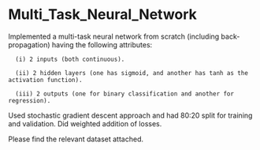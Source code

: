 # Multi_Task_Neural_Network

Implemented a multi-task neural network from scratch (including back-propagation) having the following attributes:

      (i) 2 inputs (both continuous).
      
      (ii) 2 hidden layers (one has sigmoid, and another has tanh as the activation function).
      
      (iii) 2 outputs (one for binary classification and another for regression).

      
Used stochastic gradient descent approach and had 80:20 split for training and validation.
Did weighted addition of losses.

Please find the relevant dataset attached. 
